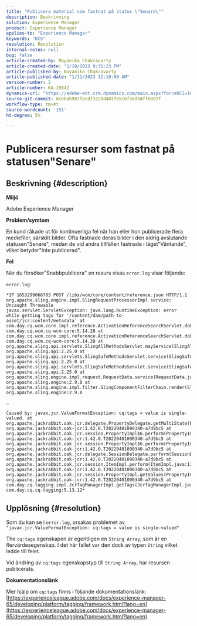 ```yaml
---
title: "Publicera material som fastnat på status \"Senare\""
description: Beskrivning
solution: Experience Manager
product: Experience Manager
applies-to: "Experience Manager"
keywords: "KCS"
resolution: Resolution
internal-notes: null
bug: false
article-created-by: Nayanika Chakravarty
article-created-date: "1/10/2023 9:35:23 PM"
article-published-by: Nayanika Chakravarty
article-published-date: "1/11/2023 12:10:00 AM"
version-number: 2
article-number: KA-19842
dynamics-url: "https://adobe-ent.crm.dynamics.com/main.aspx?forceUCI=1&pagetype=entityrecord&etn=knowledgearticle&id=a8a206ad-2e91-ed11-aad1-6045bd0063aa"
source-git-commit: 8c6bab987facdf3228d401fb5c6f3ed94ff6807f
workflow-type: tm+mt
source-wordcount: '151'
ht-degree: 5%

---
```


# Publicera resurser som fastnat på statusen&quot;Senare&quot;

## Beskrivning {#description}


<b>Miljö</b>

Adobe Experience Manager

<b>Problem/symtom</b>

En kund råkade ut för kontinuerliga fel när han eller hon publicerade flera mediefiler, särskilt bilder. Ofta fastnade deras bilder i den aldrig avslutande statusen&quot;Senare&quot;, medan de vid andra tillfällen fastnade i läget&quot;Väntande&quot;, vilket betyder&quot;Inte publicerad&quot;.

<b>Fel</b>

När du försöker&quot;Snabbpublicera&quot; en resurs visas `error.log` visar följande:

`error.log`:


```
*IP 1653299068783 POST /libs/wcm/core/content/reference.json HTTP/1.1 org.apache.sling.engine.impl.SlingRequestProcessorImpl service: Uncaught Throwable
javax.servlet.ServletException: java.lang.RuntimeException: error while getting tags for '/content/dam/path-to-asset/jcr:content/metadata' at com.day.cq.wcm.core.impl.reference.ActivationReferenceSearchServlet.doGet(ActivationReferenceSearchServlet.java:140) com.day.cq.wcm.cq-wcm-core:5.14.28 at com.day.cq.wcm.core.impl.reference.ActivationReferenceSearchServlet.doPost(ActivationReferenceSearchServlet.java:100) com.day.cq.wcm.cq-wcm-core:5.14.28 at org.apache.sling.api.servlets.SlingAllMethodsServlet.mayService(SlingAllMethodsServlet.java:146) org.apache.sling.api:2.25.0 at org.apache.sling.api.servlets.SlingSafeMethodsServlet.service(SlingSafeMethodsServlet.java:342) org.apache.sling.api:2.25.0 at org.apache.sling.api.servlets.SlingSafeMethodsServlet.service(SlingSafeMethodsServlet.java:374) org.apache.sling.api:2.25.0 at org.apache.sling.engine.impl.request.RequestData.service(RequestData.java:583) org.apache.sling.engine:2.9.0 at org.apache.sling.engine.impl.filter.SlingComponentFilterChain.render(SlingComponentFilterChain.java:45) org.apache.sling.engine:2.9.0

…

Caused by: javax.jcr.ValueFormatException: cq:tags = value is single-valued. at org.apache.jackrabbit.oak.jcr.delegate.PropertyDelegate.getMultiState(PropertyDelegate.java:137) org.apache.jackrabbit.oak-jcr:1.42.0.T20220401090340-a7d9bc5 at org.apache.jackrabbit.oak.jcr.session.PropertyImpl$6.perform(PropertyImpl.java:266) org.apache.jackrabbit.oak-jcr:1.42.0.T20220401090340-a7d9bc5 at org.apache.jackrabbit.oak.jcr.session.PropertyImpl$6.perform(PropertyImpl.java:261) org.apache.jackrabbit.oak-jcr:1.42.0.T20220401090340-a7d9bc5 at org.apache.jackrabbit.oak.jcr.delegate.SessionDelegate.perform(SessionDelegate.java:210) org.apache.jackrabbit.oak-jcr:1.42.0.T20220401090340-a7d9bc5 at org.apache.jackrabbit.oak.jcr.session.ItemImpl.perform(ItemImpl.java:112) org.apache.jackrabbit.oak-jcr:1.42.0.T20220401090340-a7d9bc5 at org.apache.jackrabbit.oak.jcr.session.PropertyImpl.getValues(PropertyImpl.java:261) org.apache.jackrabbit.oak-jcr:1.42.0.T20220401090340-a7d9bc5 at com.day.cq.tagging.impl.JcrTagManagerImpl.getTags(JcrTagManagerImpl.java:797) com.day.cq.cq-tagging:5.13.12*
```



## Upplösning {#resolution}


Som du kan se i `error.log`, orsakas problemet av `"javax.jcr.ValueFormatException: cq:tags = value is single-valued"`

The `cq:tags` egenskapen är egentligen en ``String Array``, som är en flervärdesegenskap. I det här fallet var den dock av typen ``String`` vilket ledde till felet.

Vid ändring av `cq:tags` egenskapstyp till ``String Array``, har resursen publicerats.

<b>Dokumentationslänk</b>

Mer hjälp om `cq:tags` finns i följande dokumentationslänk:
[https://experienceleague.adobe.com/docs/experience-manager-65/developing/platform/tagging/framework.html?lang=en](https://experienceleague.adobe.com/docs/experience-manager-65/developing/platform/tagging/framework.html?lang=en)
